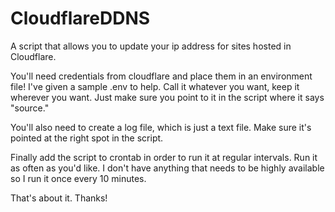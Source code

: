 # CloudflareDDNS
A script that allows you to update your ip address for sites hosted in Cloudflare.

You'll need credentials from cloudflare and place them in an environment file! I've given a sample .env to help.
Call it whatever you want, keep it wherever you want. Just make sure you point to it in the script where it says "source."

You'll also need to create a log file, which is just a text file. Make sure it's pointed at the right spot in the script.

Finally add the script to crontab in order to run it at regular intervals.
Run it as often as you'd like. I don't have anything that needs to be highly available so I run it once every 10 minutes.

That's about it. Thanks!
